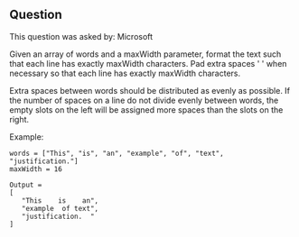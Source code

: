 ## Question
This question was asked by: Microsoft

Given an array of words and a maxWidth parameter, format the text such that each line has exactly maxWidth characters. Pad extra spaces ' ' when necessary so that each line has exactly maxWidth characters.

Extra spaces between words should be distributed as evenly as possible. If the number of spaces on a line do not divide evenly between words, the empty slots on the left will be assigned more spaces than the slots on the right.

Example:

```
words = ["This", "is", "an", "example", "of", "text", "justification."]
maxWidth = 16

Output =
[
   "This    is    an",
   "example  of text",
   "justification.  "
]
```

<!-- ## Solution
Since extra spaces between words should be distributed as evenly as possible, we need to implement round robin logic. Round robin logic can be implemented by iterating over each value in the array, checking if it is over the max width, and then adding spaces to the existing line if it has reached capacity.

The following line implements the round robin logic:

```
for i in range(maxWidth - num_of_letters):
    cur[i%(len(cur)-1 or 1)] += ' '
```

Once you determine that there are only k words that can fit on a given line, you know what the total length of those words is num_of_letters. Then the rest are spaces, and there are (maxWidth - num_of_letters) of spaces.

The "or 1" part is for dealing with the edge case len(cur) == 1.

```
def fullJustify(self, words, maxWidth):
    res = []
    cur= []
    num_of_letters = 0

    for w in words:
        #check if existing words + new words are greater than max width
        if num_of_letters + len(w) + len(cur) > maxWidth:
            #implement round robin logic
            for i in range(maxWidth - num_of_letters):
                cur[i%(len(cur)-1 or 1)] += ' '
            res.append(''.join(cur))
            cur, num_of_letters = [], 0
        cur += [w]
        num_of_letters += len(w)
    return res + [' '.join(cur).ljust(maxWidth)]
``` -->
